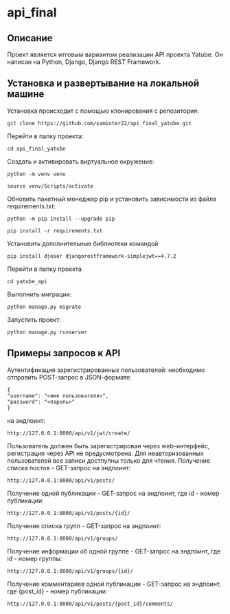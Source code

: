 # api_final
## Описание

Проект является итговым вариантом реализации API проекта Yatube.
Он написан на Python, Django, Django REST Framework.

## Установка и развертывание на локальной машине
Установка происходит с помощью клонирования с репозитория:
```
git clone https://github.com/saminter22/api_final_yatube.git
```
Перейти в папку проекта:
```
cd api_final_yatube
```
Cоздать и активировать виртуальное окружение:

```
python -m venv venv
```
```
source venv/Scripts/activate
```
Обновить пакетный менеджер pip и установить зависимости из файла requirements.txt:
```
python -m pip install --upgrade pip
```
```
pip install -r requirements.txt
```
Установить дополнительные библиотеки командой
```
pip install djoser djangorestframework-simplejwt==4.7.2
```
Перейти в папку проекта
```
cd yatube_api
```
Выполнить миграции:
```
python manage.py migrate
```
Запустить проект:
```
python manage.py runserver
```

## Примеры запросов к API
Аутентификация зарегистрированных пользователей:
необходимо отправить POST-запрос в JSON-формате:
```
{
"username": "<имя пользователя>",
"password": "<пароль>"
}
```
на эндпоинт:
```
http://127.0.0.1:8000/api/v1/jwt/create/
```
Пользователь должен быть зарегистрирован через web-интерфейс, регистрация через API не предусмотрена.
Для неавторизованных пользователей все записи достпупны только для чтения. Получение списка постов - GET-запрос на эндпоинт: 
```
http://127.0.0.1:8000/api/v1/posts/
```
Получение одной публикации - GET-запрос на эндпоинт, где id - номер публикации:
```
http://127.0.0.1:8000/api/v1/posts/{id}/
```
Получение списка групп - GET-запрос на эндпоинт:
```
http://127.0.0.1:8000/api/v1/groups/
```
Получение информации об одной группе - GET-запрос на эндпоинт, где id - номер группы:
```
http://127.0.0.1:8000/api/v1/groups/{id}/
```
Получение комментариев одной публикации - GET-запрос на эндпоинт, где {post_id} - номер публикации:
```
http://127.0.0.1:8000/api/v1/posts/{post_id}/comments/
```
